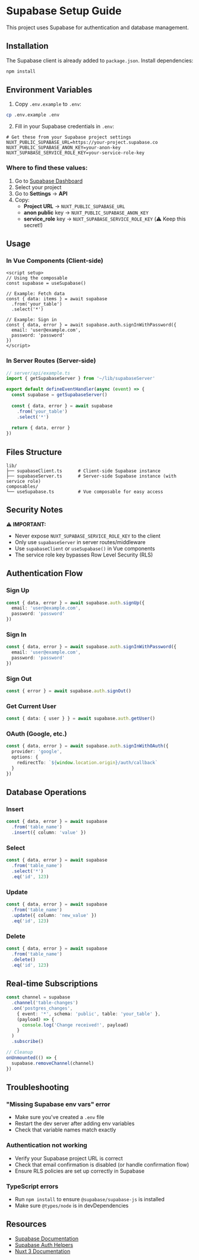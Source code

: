 # Supabase Setup Guide

This project uses Supabase for authentication and database management.

## Installation

The Supabase client is already added to `package.json`. Install dependencies:

```bash
npm install
```

## Environment Variables

1. Copy `.env.example` to `.env`:
```bash
cp .env.example .env
```

2. Fill in your Supabase credentials in `.env`:

```env
# Get these from your Supabase project settings
NUXT_PUBLIC_SUPABASE_URL=https://your-project.supabase.co
NUXT_PUBLIC_SUPABASE_ANON_KEY=your-anon-key
NUXT_SUPABASE_SERVICE_ROLE_KEY=your-service-role-key
```

### Where to find these values:

1. Go to [Supabase Dashboard](https://supabase.com/dashboard)
2. Select your project
3. Go to **Settings** → **API**
4. Copy:
   - **Project URL** → `NUXT_PUBLIC_SUPABASE_URL`
   - **anon public** key → `NUXT_PUBLIC_SUPABASE_ANON_KEY`
   - **service_role** key → `NUXT_SUPABASE_SERVICE_ROLE_KEY` (⚠️ Keep this secret!)

## Usage

### In Vue Components (Client-side)

```vue
<script setup>
// Using the composable
const supabase = useSupabase()

// Example: Fetch data
const { data: items } = await supabase
  .from('your_table')
  .select('*')

// Example: Sign in
const { data, error } = await supabase.auth.signInWithPassword({
  email: 'user@example.com',
  password: 'password'
})
</script>
```

### In Server Routes (Server-side)

```typescript
// server/api/example.ts
import { getSupabaseServer } from '~/lib/supabaseServer'

export default defineEventHandler(async (event) => {
  const supabase = getSupabaseServer()
  
  const { data, error } = await supabase
    .from('your_table')
    .select('*')
  
  return { data, error }
})
```

## Files Structure

```
lib/
├── supabaseClient.ts      # Client-side Supabase instance
├── supabaseServer.ts      # Server-side Supabase instance (with service role)
composables/
└── useSupabase.ts         # Vue composable for easy access
```

## Security Notes

⚠️ **IMPORTANT:**
- Never expose `NUXT_SUPABASE_SERVICE_ROLE_KEY` to the client
- Only use `supabaseServer` in server routes/middleware
- Use `supabaseClient` or `useSupabase()` in Vue components
- The service role key bypasses Row Level Security (RLS)

## Authentication Flow

### Sign Up
```typescript
const { data, error } = await supabase.auth.signUp({
  email: 'user@example.com',
  password: 'password'
})
```

### Sign In
```typescript
const { data, error } = await supabase.auth.signInWithPassword({
  email: 'user@example.com',
  password: 'password'
})
```

### Sign Out
```typescript
const { error } = await supabase.auth.signOut()
```

### Get Current User
```typescript
const { data: { user } } = await supabase.auth.getUser()
```

### OAuth (Google, etc.)
```typescript
const { data, error } = await supabase.auth.signInWithOAuth({
  provider: 'google',
  options: {
    redirectTo: `${window.location.origin}/auth/callback`
  }
})
```

## Database Operations

### Insert
```typescript
const { data, error } = await supabase
  .from('table_name')
  .insert({ column: 'value' })
```

### Select
```typescript
const { data, error } = await supabase
  .from('table_name')
  .select('*')
  .eq('id', 123)
```

### Update
```typescript
const { data, error } = await supabase
  .from('table_name')
  .update({ column: 'new_value' })
  .eq('id', 123)
```

### Delete
```typescript
const { data, error } = await supabase
  .from('table_name')
  .delete()
  .eq('id', 123)
```

## Real-time Subscriptions

```typescript
const channel = supabase
  .channel('table-changes')
  .on('postgres_changes', 
    { event: '*', schema: 'public', table: 'your_table' },
    (payload) => {
      console.log('Change received!', payload)
    }
  )
  .subscribe()

// Cleanup
onUnmounted(() => {
  supabase.removeChannel(channel)
})
```

## Troubleshooting

### "Missing Supabase env vars" error
- Make sure you've created a `.env` file
- Restart the dev server after adding env variables
- Check that variable names match exactly

### Authentication not working
- Verify your Supabase project URL is correct
- Check that email confirmation is disabled (or handle confirmation flow)
- Ensure RLS policies are set up correctly in Supabase

### TypeScript errors
- Run `npm install` to ensure `@supabase/supabase-js` is installed
- Make sure `@types/node` is in devDependencies

## Resources

- [Supabase Documentation](https://supabase.com/docs)
- [Supabase Auth Helpers](https://supabase.com/docs/guides/auth)
- [Nuxt 3 Documentation](https://nuxt.com/docs)
